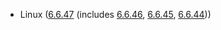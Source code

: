 - Linux ([6.6.47](https://git.kernel.org/pub/scm/linux/kernel/git/stable/linux.git/tag/?h=v6.6.47) (includes [6.6.46](https://git.kernel.org/pub/scm/linux/kernel/git/stable/linux.git/tag/?h=v6.6.46), [6.6.45](https://lwn.net/Articles/985200), [6.6.44](https://lwn.net/Articles/984450)))
